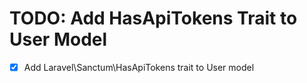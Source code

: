# TODO: Add HasApiTokens Trait to User Model

- [x] Add Laravel\Sanctum\HasApiTokens trait to User model
